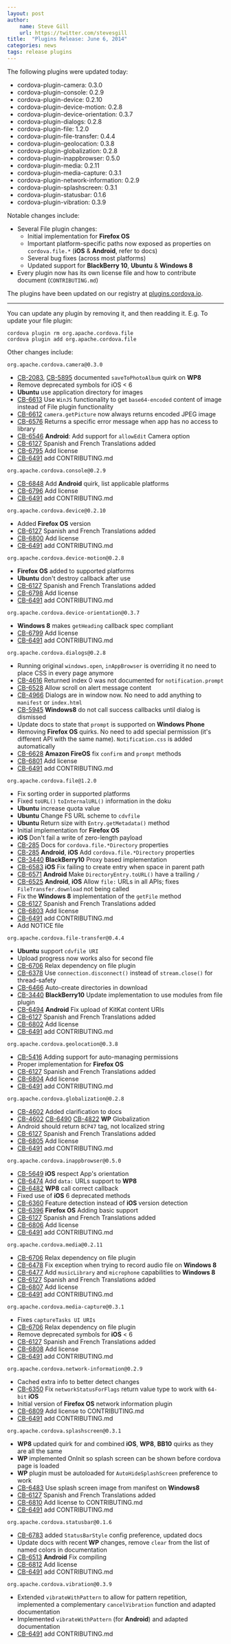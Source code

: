 ```yaml
---
layout: post
author:
    name: Steve Gill
    url: https://twitter.com/stevesgill
title:  "Plugins Release: June 6, 2014"
categories: news
tags: release plugins
---
```

The following plugins were updated today:

* cordova-plugin-camera: 0.3.0
* cordova-plugin-console: 0.2.9
* cordova-plugin-device: 0.2.10
* cordova-plugin-device-motion: 0.2.8
* cordova-plugin-device-orientation: 0.3.7
* cordova-plugin-dialogs: 0.2.8
* cordova-plugin-file: 1.2.0
* cordova-plugin-file-transfer: 0.4.4
* cordova-plugin-geolocation: 0.3.8
* cordova-plugin-globalization: 0.2.8
* cordova-plugin-inappbrowser: 0.5.0
* cordova-plugin-media: 0.2.11
* cordova-plugin-media-capture: 0.3.1
* cordova-plugin-network-information: 0.2.9
* cordova-plugin-splashscreen: 0.3.1
* cordova-plugin-statusbar: 0.1.6
* cordova-plugin-vibration: 0.3.9

Notable changes include:
* Several File plugin changes:
  * Initial implementation for **Firefox OS**
  * Important platform-specific paths now exposed as properties on `cordova.file.*` (**iOS** & **Android**, refer to docs)
  * Several bug fixes (across most platforms)
  * Updated support for **BlackBerry 10**, **Ubuntu** & **Windows 8**
* Every plugin now has its own license file and how to contribute document (`CONTRIBUTING.md`)

The plugins have been updated on our registry at [plugins.cordova.io](http://plugins.cordova.io/).

----
You can update any plugin by removing it, and then readding it. E.g. To update your file plugin:

    cordova plugin rm org.apache.cordova.file
    cordova plugin add org.apache.cordova.file

Other changes include:
<!--more-->

`org.apache.cordova.camera@0.3.0`

* [CB-2083](https://issues.apache.org/jira/browse/CB-2083), [CB-5895](https://issues.apache.org/jira/browse/CB-5895) documented `saveToPhotoAlbum` quirk on **WP8**
* Remove deprecated symbols for iOS < 6
* **Ubuntu** use application directory for images
* [CB-6613](https://issues.apache.org/jira/browse/CB-6613) Use `WinJS` functionality to get `base64-encoded` content of image instead of File plugin functionality
* [CB-6612](https://issues.apache.org/jira/browse/CB-6612) `camera.getPicture` now always returns encoded JPEG image
* [CB-6576](https://issues.apache.org/jira/browse/CB-6576) Returns a specific error message when app has no access to library
* [CB-6546](https://issues.apache.org/jira/browse/CB-6546) **Android**: Add support for `allowEdit` Camera option
* [CB-6127](https://issues.apache.org/jira/browse/CB-6127) Spanish and French Translations added
* [CB-6795](https://issues.apache.org/jira/browse/CB-6795) Add license
* [CB-6491](https://issues.apache.org/jira/browse/CB-6491) add CONTRIBUTING.md

`org.apache.cordova.console@0.2.9`

* [CB-6848](https://issues.apache.org/jira/browse/CB-6848) Add **Android** quirk, list applicable platforms
* [CB-6796](https://issues.apache.org/jira/browse/CB-6796) Add license
* [CB-6491](https://issues.apache.org/jira/browse/CB-6491) add CONTRIBUTING.md

`org.apache.cordova.device@0.2.10`

* Added **Firefox OS** version
* [CB-6127](https://issues.apache.org/jira/browse/CB-6127) Spanish and French Translations added
* [CB-6800](https://issues.apache.org/jira/browse/CB-6800) Add license
* [CB-6491](https://issues.apache.org/jira/browse/CB-6491) add CONTRIBUTING.md

`org.apache.cordova.device-motion@0.2.8`

* **Firefox OS** added to supported platforms
* **Ubuntu** don't destroy callback after use
* [CB-6127](https://issues.apache.org/jira/browse/CB-6127) Spanish and French Translations added
* [CB-6798](https://issues.apache.org/jira/browse/CB-6798) Add license
* [CB-6491](https://issues.apache.org/jira/browse/CB-6491) add CONTRIBUTING.md

`org.apache.cordova.device-orientation@0.3.7`

* **Windows 8** makes `getHeading` callback spec compliant
* [CB-6799](https://issues.apache.org/jira/browse/CB-6799) Add license
* [CB-6491](https://issues.apache.org/jira/browse/CB-6491) add CONTRIBUTING.md

`org.apache.cordova.dialogs@0.2.8`

* Running original `windows.open`, `inAppBrowser` is overriding it no need to place CSS in every page anymore
* [CB-4616](https://issues.apache.org/jira/browse/CB-4616) Returned index 0 was not documented for `notification.prompt`
* [CB-6528](https://issues.apache.org/jira/browse/CB-6528) Allow scroll on alert message content
* [CB-4966](https://issues.apache.org/jira/browse/CB-4966) Dialogs are in window now. No need to add anything to `manifest` or `index.html`
* [CB-5945](https://issues.apache.org/jira/browse/CB-5945) **Windows8** do not call success callbacks until dialog is dismissed
* Update docs to state that `prompt` is supported on **Windows Phone**
* Removing **Firefox OS** quirks. No need to add special permission (it's different API with the same name). `Notification.css` is added automatically
* [CB-6628](https://issues.apache.org/jira/browse/CB-6628) **Amazon FireOS** fix `confirm` and `prompt` methods
* [CB-6801](https://issues.apache.org/jira/browse/CB-6801) Add license
* [CB-6491](https://issues.apache.org/jira/browse/CB-6491) add CONTRIBUTING.md

`org.apache.cordova.file@1.2.0`

* Fix sorting order in supported platforms
* Fixed `toURL()` `toInternalURL()` information in the doku
* **Ubuntu** increase quota value
* **Ubuntu** Change FS URL scheme to `cdvfile`
* **Ubuntu** Return size with `Entry.getMetadata()` method
* Initial implementation for **Firefox OS**
* **iOS** Don't fail a write of zero-length payload
* [CB-285](https://issues.apache.org/jira/browse/CB-285) Docs for `cordova.file.*Directory` properties
* [CB-285](https://issues.apache.org/jira/browse/CB-285) **Android**, **iOS** Add `cordova.file.*Directory` properties
* [CB-3440](https://issues.apache.org/jira/browse/CB-3440) **BlackBerry10** Proxy based implementation
* [CB-6583](https://issues.apache.org/jira/browse/CB-6583) **iOS** Fix failing to create entry when space in parent path
* [CB-6571](https://issues.apache.org/jira/browse/CB-6571) **Android** Make `DirectoryEntry.toURL()` have a trailing `/`
* [CB-6525](https://issues.apache.org/jira/browse/CB-6525) **Android**, **iOS** Allow `file:` URLs in all APIs; fixes `FileTransfer.download` not being called
* Fix the **Windows 8** implementation of the `getFile` method
* [CB-6127](https://issues.apache.org/jira/browse/CB-6127) Spanish and French Translations added
* [CB-6803](https://issues.apache.org/jira/browse/CB-6803) Add license
* [CB-6491](https://issues.apache.org/jira/browse/CB-6491) add CONTRIBUTING.md
* Add NOTICE file

`org.apache.cordova.file-transfer@0.4.4`

* **Ubuntu** support `cdvfile URI`
* Upload progress now works also for second file
* [CB-6706](https://issues.apache.org/jira/browse/CB-6706) Relax dependency on file plugin
* [CB-6378](https://issues.apache.org/jira/browse/CB-6378) Use `connection.disconnect()` instead of `stream.close()` for thread-safety
* [CB-6466](https://issues.apache.org/jira/browse/CB-6466) Auto-create directories in download
* [CB-3440](https://issues.apache.org/jira/browse/CB-3440) **BlackBerry10** Update implementation to use modules from file plugin
* [CB-6494](https://issues.apache.org/jira/browse/CB-6494) **Android** Fix upload of KitKat content URIs
* [CB-6127](https://issues.apache.org/jira/browse/CB-6127) Spanish and French Translations added
* [CB-6802](https://issues.apache.org/jira/browse/CB-6802) Add license
* [CB-6491](https://issues.apache.org/jira/browse/CB-6491) add CONTRIBUTING.md

`org.apache.cordova.geolocation@0.3.8`

* [CB-5416](https://issues.apache.org/jira/browse/CB-5416) Adding support for auto-managing permissions
* Proper implementation for **Firefox OS**
* [CB-6127](https://issues.apache.org/jira/browse/CB-6127) Spanish and French Translations added
* [CB-6804](https://issues.apache.org/jira/browse/CB-6804) Add license
* [CB-6491](https://issues.apache.org/jira/browse/CB-6491) add CONTRIBUTING.md

`org.apache.cordova.globalization@0.2.8`

* [CB-4602](https://issues.apache.org/jira/browse/CB-4602) Added clarification to docs
* [CB-4602](https://issues.apache.org/jira/browse/CB-4602) [CB-6490](https://issues.apache.org/jira/browse/CB-6490) [CB-4822](https://issues.apache.org/jira/browse/CB-4822) **WP** Globalization
* Android should return `BCP47` tag, not localized string
* [CB-6127](https://issues.apache.org/jira/browse/CB-6127) Spanish and French Translations added
* [CB-6805](https://issues.apache.org/jira/browse/CB-6805) Add license
* [CB-6491](https://issues.apache.org/jira/browse/CB-6491) add CONTRIBUTING.md

`org.apache.cordova.inappbrowser@0.5.0`

* [CB-5649](https://issues.apache.org/jira/browse/CB-5649) **iOS** respect App's orientation
* [CB-6474](https://issues.apache.org/jira/browse/CB-6474) Add `data:` URLs support to **WP8**
* [CB-6482](https://issues.apache.org/jira/browse/CB-6482) **WP8** call correct callback
* Fixed use of **iOS** 6 deprecated methods
* [CB-6360](https://issues.apache.org/jira/browse/CB-6360) Feature detection instead of **iOS** version detection
* [CB-6396](https://issues.apache.org/jira/browse/CB-6396) **Firefox OS** Adding basic support
* [CB-6127](https://issues.apache.org/jira/browse/CB-6127) Spanish and French Translations added
* [CB-6806](https://issues.apache.org/jira/browse/CB-6806) Add license
* [CB-6491](https://issues.apache.org/jira/browse/CB-6491) add CONTRIBUTING.md

`org.apache.cordova.media@0.2.11`

* [CB-6706](https://issues.apache.org/jira/browse/CB-6706) Relax dependency on file plugin
* [CB-6478](https://issues.apache.org/jira/browse/CB-6478) Fix exception when trying to record audio file on **Windows 8**
* [CB-6477](https://issues.apache.org/jira/browse/CB-6477) Add `musicLibrary` and `microphone` capabilities to **Windows 8**
* [CB-6127](https://issues.apache.org/jira/browse/CB-6127) Spanish and French Translations added
* [CB-6807](https://issues.apache.org/jira/browse/CB-6807) Add license
* [CB-6491](https://issues.apache.org/jira/browse/CB-6491) add CONTRIBUTING.md

`org.apache.cordova.media-capture@0.3.1`

* Fixes `captureTasks UI URIs`
* [CB-6706](https://issues.apache.org/jira/browse/CB-6706) Relax dependency on file plugin
* Remove deprecated symbols for **iOS** < 6
* [CB-6127](https://issues.apache.org/jira/browse/CB-6127) Spanish and French Translations added
* [CB-6808](https://issues.apache.org/jira/browse/CB-6808) Add license
* [CB-6491](https://issues.apache.org/jira/browse/CB-6491) add CONTRIBUTING.md

`org.apache.cordova.network-information@0.2.9`

* Cached extra info to better detect changes
* [CB-6350](https://issues.apache.org/jira/browse/CB-6350) Fix `networkStatusForFlags` return value type to work with `64-bit` **iOS**
* Initial version of **Firefox OS** network information plugin
* [CB-6809](https://issues.apache.org/jira/browse/CB-6809) Add license to CONTRIBUTING.md
* [CB-6491](https://issues.apache.org/jira/browse/CB-6491) add CONTRIBUTING.md

`org.apache.cordova.splashscreen@0.3.1`

* **WP8** updated quirk for  and combined **iOS**, **WP8**, **BB10** quirks as they are all the same
* **WP** implemented OnInit so splash screen can be shown before cordova page is loaded
* **WP** plugin must be autoloaded for `AutoHideSplashScreen` preference to work
* [CB-6483](https://issues.apache.org/jira/browse/CB-6483) Use splash screen image from manifest on **Windows8**
* [CB-6127](https://issues.apache.org/jira/browse/CB-6127) Spanish and French Translations added
* [CB-6810](https://issues.apache.org/jira/browse/CB-6810) Add license to CONTRIBUTING.md
* [CB-6491](https://issues.apache.org/jira/browse/CB-6491) add CONTRIBUTING.md

`org.apache.cordova.statusbar@0.1.6`

* [CB-6783](https://issues.apache.org/jira/browse/CB-6783) added `StatusBarStyle` config preference,  updated docs
* Update docs with recent **WP** changes, remove `clear` from the list of named colors in documentation
* [CB-6513](https://issues.apache.org/jira/browse/CB-6513) **Android** Fix compiling
* [CB-6812](https://issues.apache.org/jira/browse/CB-6812) Add license
* [CB-6491](https://issues.apache.org/jira/browse/CB-6491) add CONTRIBUTING.md

`org.apache.cordova.vibration@0.3.9`

* Extended `vibrateWithPattern` to allow for pattern repetition, implemented a complementary `cancelVibration` function and adapted documentation
* Implemented `vibrateWithPattern` (for **Android**) and adapted documentation
* [CB-6491](https://issues.apache.org/jira/browse/CB-6491) add CONTRIBUTING.md
